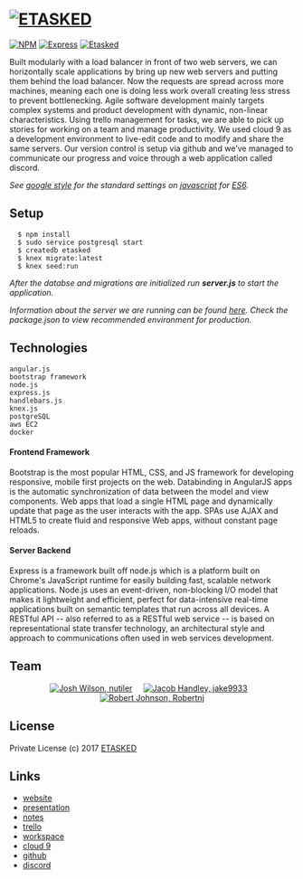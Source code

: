 # [![ETASKED](http://www.stormheart.net/assets/images/sh_github_logo.png)](http://www.etasked.com)

[![NPM](https://img.shields.io/badge/build-npm-red.svg?style=flat-square)](https://docs.npmjs.com/cli/install)
[![Express](https://img.shields.io/badge/dependencies-express-green.svg?style=flat-square)](https://expressjs.com/)
[![Etasked](https://img.shields.io/badge/development-mvp-FF5555.svg?style=flat-square)](http://www.etasked.com) 

Built modularly with a load balancer in front of two web servers, we can horizontally scale applications by bring up new web servers and putting them behind the load balancer. Now the requests are spread across more machines, meaning each one is doing less work overall creating less stress to prevent bottlenecking. 
Agile software development mainly targets complex systems and product development with dynamic, non-linear characteristics. Using trello management for tasks, we are able to pick up stories for working on a team and manage productivity. 
We used cloud 9 as a development environment to live-edit code and to modify and share the same servers. Our version control is setup via github and we’ve managed to communicate our progress and voice through a web application called discord.

*See [google style](https://github.com/google/styleguide) for the standard settings on [javascript](https://github.com/google/styleguide/blob/gh-pages/javascriptguide.xml) for [ES6](http://es6-features.org).*

## Setup

```
  $ npm install
  $ sudo service postgresql start
  $ createdb etasked
  $ knex migrate:latest
  $ knex seed:run
```

*After the databse and migrations are initialized run __server.js__ to start the application.*

*Information about the server we are running can be found [here](package.json). Check the package.json to view recommended environment for production.*

## Technologies

```
angular.js
bootstrap framework
node.js
express.js
handlebars.js
knex.js
postgreSQL
aws EC2
docker
```

#### Frontend Framework

Bootstrap is the most popular HTML, CSS, and JS framework for developing responsive, mobile first projects on the web.
Databinding in AngularJS apps is the automatic synchronization of data between the model and view components.
Web apps that load a single HTML page and dynamically update that page as the user interacts with the app. SPAs use AJAX and HTML5 to create fluid and responsive Web apps, without constant page reloads.

#### Server Backend

Express is a framework built off node.js which is a platform built on Chrome's JavaScript runtime for easily building fast, scalable network applications. Node.js uses an event-driven, non-blocking I/O model that makes it lightweight and efficient, perfect for data-intensive real-time applications built on semantic templates that run across all devices.
A RESTful API -- also referred to as a RESTful web service -- is based on representational state transfer  technology, an architectural style and approach to communications often used in web services development.

## Team

<p align="center">
  <a href="https://github.com/nutiler"><img src="https://avatars0.githubusercontent.com/u/1874261?v=3&s=200" alt="Josh Wilson, nutiler"/></a>
  &nbsp; &nbsp;
  <a href="https://github.com/benneb1"><img src="https://avatars0.githubusercontent.com/u/29782381?v=3&s=200" alt="Jacob Handley, jake9933"/></a>
  &nbsp;&nbsp;
  <a href="https://github.com/klemms"><img src="https://avatars0.githubusercontent.com/u/30067246?v=3&s=200" alt="Robert Johnson, Robertnj"/></a>
</p>

## License

Private License (c) 2017 [ETASKED](http://www.etasked.com)


## Links

- [website](http://etasked.com)
- [presentation](https://docs.google.com/presentation/d/1QcnotfUTKdTPGj1iniFJ9K2YhWu_4F4x1ZOv8Zd1144/edit?usp=sharing)
- [notes](https://docs.google.com/document/d/1pkozxR4Yq8JYRKsaQSuZ5Ujcw5KJ1f_s_gKzDrKBEA8)
- [trello](https://trello.com/b/TjVKXUAU/etasked)
- [workspace](https://ide.c9.io/nutiler/etasked)
- [cloud 9](https://etasked-nutiler.c9users.io)
- [github](https://github.com/nutiler/etasked)
- [discord](https://discord.gg/S7FBmrG)